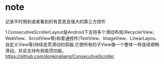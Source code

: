 # note
记录平时用到或者看到的有意思且强大的第三方控件



1.ConsecutiveScrollerLayout是Android下支持多个滑动布局(RecyclerView、WebView、ScrollView等)和普通控件(TextView、ImageView、LinearLayou、自定义View等)持续连贯滑动的容器,它使所有的子View像一个整体一样连续顺畅滑动。并且支持布局吸顶功能。
https://github.com/donkingliang/ConsecutiveScroller
